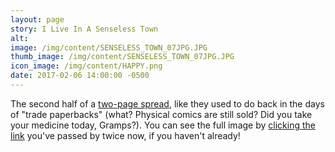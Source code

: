 ```yaml
---
layout: page
story: I Live In A Senseless Town
alt:
image: /img/content/SENSELESS_TOWN_07JPG.JPG
thumb_image: /img/content/SENSELESS_TOWN_07JPG.JPG
icon_image: /img/content/HAPPY.png
date: 2017-02-06 14:00:00 -0500
---
```



The second half of a [two-page spread](/img/content/SENSELESS_TOWN_06-07_SPREAD.JPG), like they used to do back in the days of "trade paperbacks" (what? Physical comics are still sold? Did you take your medicine today, Gramps?). You can see the full image by [clicking the link](/img/content/SENSELESS_TOWN_06-07_SPREAD.JPG)&nbsp;you've passed by twice now, if you haven't already!